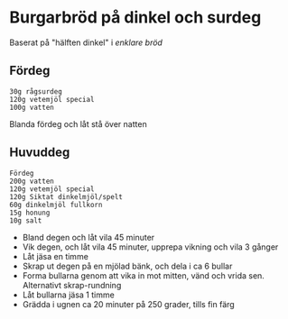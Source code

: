 # Burgarbröd på dinkel och surdeg
Baserat på "hälften dinkel" i _enklare bröd_

## Fördeg
```
30g rågsurdeg
120g vetemjöl special
100g vatten
```
Blanda fördeg och låt stå över natten

## Huvuddeg
```
Fördeg
200g vatten
120g vetemjöl special
120g Siktat dinkelmjöl/spelt
60g dinkelmjöl fullkorn
15g honung
10g salt
```

* Bland degen och låt vila 45 minuter
* Vik degen, och låt vila 45 minuter, upprepa vikning och vila 3 gånger
* Låt jäsa en timme
* Skrap ut degen på en mjölad bänk, och dela i ca 6 bullar
* Forma bullarna genom att vika in mot mitten, vänd och vrida sen. Alternativt skrap-rundning
* Låt bullarna jäsa 1 timme
* Grädda i ugnen ca 20 minuter på 250 grader, tills fin färg
